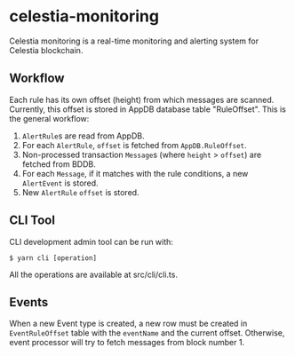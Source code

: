 # celestia-monitoring

Celestia monitoring is a real-time monitoring and alerting system for Celestia blockchain.

## Workflow

Each rule has its own offset (height) from which messages are scanned. Currently, this offset is stored in AppDB database table "RuleOffset". This is the general workflow:

1. `AlertRule`s are read from AppDB.
2. For each `AlertRule`, `offset` is fetched from `AppDB.RuleOffset`.
3. Non-processed transaction `Message`s (where `height` > `offset`) are fetched from BDDB.
4. For each `Message`, if it matches with the rule conditions, a new `AlertEvent` is stored.
5. New `AlertRule` `offset` is stored.

## CLI Tool

CLI development admin tool can be run with:

```
$ yarn cli [operation]
```

All the operations are available at src/cli/cli.ts.

## Events 

When a new Event type is created, a new row must be created in `EventRuleOffset` table with the `eventName` and the current offset. Otherwise, event processor will try to fetch messages from block number 1.

